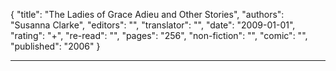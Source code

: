 {
"title": "The Ladies of Grace Adieu and Other Stories",
"authors": "Susanna Clarke",
"editors": "",
"translator": "",
"date": "2009-01-01",
"rating": "+",
"re-read": "",
"pages": "256",
"non-fiction": "",
"comic": "",
"published": "2006"
}

---
